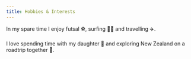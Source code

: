 ```yaml
---
title: Hobbies & Interests
---
```


In my spare time I enjoy futsal ⚽, surfing 🏄‍♂️ and travelling ✈️. \
\
I love spending time with my daughter 👧 and exploring New Zealand on a roadtrip together 🚗.